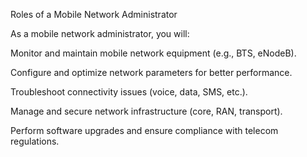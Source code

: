 Roles of a Mobile Network Administrator

As a mobile network administrator, you will:

Monitor and maintain mobile network equipment (e.g., BTS, eNodeB).

Configure and optimize network parameters for better performance.

Troubleshoot connectivity issues (voice, data, SMS, etc.).

Manage and secure network infrastructure (core, RAN, transport).

Perform software upgrades and ensure compliance with telecom regulations.
